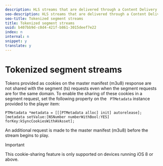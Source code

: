 ```yaml
---
description: HLS streams that are delivered through a Content Delivery Network (CDN) can sometimes use authentication tokens on the manifest and segment requests for verification. These tokens can be provided as URL parameters or as cookie headers.
seo-description: HLS streams that are delivered through a Content Delivery Network (CDN) can sometimes use authentication tokens on the manifest and segment requests for verification. These tokens can be provided as URL parameters or as cookie headers.
seo-title: Tokenized segment streams
title: Tokenized segment streams
uuid: b407bb9d-c0d4-421f-b861-3015deef7e22
index: n
internal: n
snippet: y
translate: y
---
```


# Tokenized segment streams

Tokens provided as cookies on the master manifest (m3u8) response are not shared with the segment (ts) requests even when the segment requests are for the same domain. To enable the sharing of these cookies in a segment request, set the following property on the ` PTMetadata` instance provided to the player item:&nbsp; 
```
PTMetadata *metadata = [[[PTMetadata alloc] init] autorelease]; 
[metadata setValue:[NSNumber numberWithBool:YES] forKey:kSyncCookiesWithAVAsset]; 

```

An additional request is made to the master manifest (m3u8) before the stream begins to play.

>[!IMPORTANT]
>
>This cookie-sharing feature is only supported on devices running iOS 8 or above.

